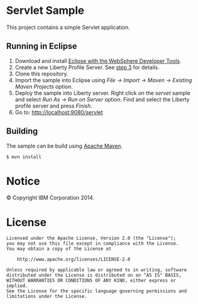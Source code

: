 Servlet Sample
==============

This project contains a simple Servlet application.

## Running in Eclipse

1. Download and install [Eclipse with the WebSphere Developer Tools](https://developer.ibm.com/wasdev/downloads/liberty-profile-using-eclipse/).
2. Create a new Liberty Profile Server. See [step 3](https://developer.ibm.com/wasdev/downloads/liberty-profile-using-eclipse/) for details.
3. Clone this repository.
4. Import the sample into Eclipse using *File -> Import -> Maven -> Existing Maven Projects* option.
5. Deploy the sample into Liberty server. Right click on the *servet* sample and select *Run As -> Run on Server* option. Find and select the Liberty profile server and press *Finish*. 
6. Go to: [http://localhost:9080/servlet](http://localhost:9080/servlet)

## Building

The sample can be build using [Apache Maven](http://maven.apache.org/).

```bash
$ mvn install
```

# Notice

© Copyright IBM Corporation 2014.

# License

```text
Licensed under the Apache License, Version 2.0 (the "License");
you may not use this file except in compliance with the License.
You may obtain a copy of the License at

    http://www.apache.org/licenses/LICENSE-2.0

Unless required by applicable law or agreed to in writing, software
distributed under the License is distributed on an "AS IS" BASIS,
WITHOUT WARRANTIES OR CONDITIONS OF ANY KIND, either express or implied.
See the License for the specific language governing permissions and
limitations under the License.
````
